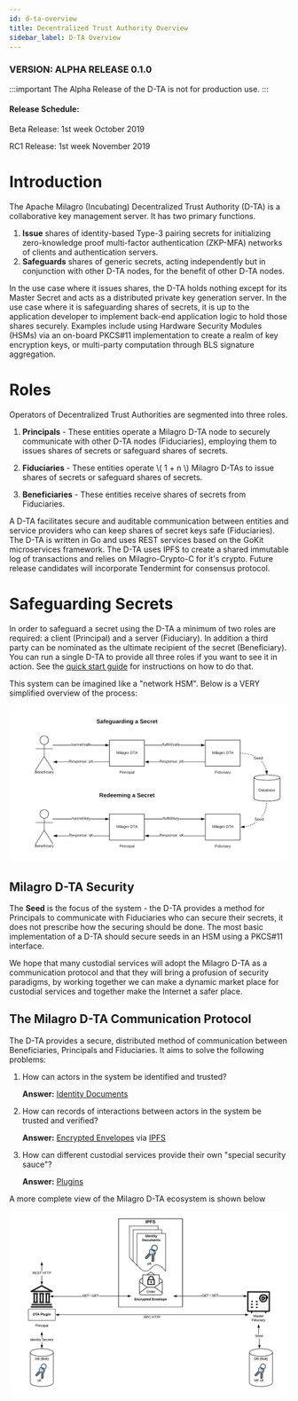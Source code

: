 ```yaml
---
id: d-ta-overview
title: Decentralized Trust Authority Overview
sidebar_label: D-TA Overview
---
```

### VERSION: ALPHA RELEASE 0.1.0

:::important The Alpha Release of the D-TA is not for production use.
:::

#### Release Schedule:

Beta Release: 1st week October 2019

RC1 Release: 1st week November 2019

# Introduction
The Apache Milagro (Incubating) Decentralized Trust Authority (D-TA) is a collaborative key management server. It has two primary functions. 

1. **Issue** shares of identity-based Type-3 pairing secrets for initializing zero-knowledge proof multi-factor authentication (ZKP-MFA) networks of clients and authentication servers.
2. **Safeguards** shares of generic secrets, acting independently but in conjunction with other D-TA nodes, for the benefit of other D-TA nodes. 

In the use case where it issues shares, the D-TA holds nothing except for its Master Secret and acts as a distributed private key generation server. In the use case where it is safeguarding shares of secrets, it is up to the application developer to implement back-end application logic to hold those shares securely. Examples include using Hardware Security Modules (HSMs) via an on-board PKCS#11 implementation to create a realm of key encryption keys, or multi-party computation through BLS signature aggregation.

# Roles

Operators of Decentralized Trust Authorities are segmented into three roles.

1. **Principals** - These entities operate a Milagro D-TA node to securely communicate with other D-TA nodes (Fiduciaries), employing them to issues shares of secrets or safeguard shares of secrets.

2. **Fiduciaries** - These entities operate \\( 1 + n \\) Milagro D-TAs to issue shares of secrets or safeguard shares of secrets.

3. **Beneficiaries** - These entities receive shares of secrets from Fiduciaries.

A D-TA facilitates secure and auditable communication between entities and service providers who can keep shares of secret keys safe (Fiduciaries). The D-TA is written in Go and uses REST services based on the GoKit microservices framework. The D-TA uses IPFS to create a shared immutable log of transactions and relies on Milagro-Crypto-C for it's crypto. Future release candidates will incorporate Tendermint for consensus protocol.

# Safeguarding Secrets 

In order to safeguard a secret using the D-TA a minimum of two roles are required: a client (Principal) and a server (Fiduciary). In addition a third party can be nominated as the ultimate recipient of the secret (Beneficiary). You can run a single D-TA to provide all three roles if you want to see it in action. See the [quick start guide](/docs/dta-details/quickstart) for instructions on how to do that.

This system can be imagined like a "network HSM". Below is a VERY simplified overview of the process:

![Figure 1](/img/dta/RC1-Overview-1.png)

## Milagro D-TA Security
The **Seed** is the focus of the system - the D-TA provides a method for Principals to communicate with Fiduciaries who can secure their secrets, it does not prescribe how the securing should be done. The most basic implementation of a D-TA should secure seeds in an HSM using a PKCS#11 interface. 

We hope that many custodial services will adopt the Milagro D-TA as a communication protocol and that they will bring a profusion of security paradigms, by working together we can make a dynamic market place for custodial services and together make the Internet a safer place.

## The Milagro D-TA Communication Protocol
The D-TA provides a secure, distributed method of communication between Beneficiaries, Principals and Fiduciaries. It aims to solve the following problems:

1. How can actors in the system be identified and trusted?

    **Answer:** [Identity Documents](dta-details/identity-documents.md)
2. How can records of interactions between actors in the system be trusted and verified?

    **Answer:** [Encrypted Envelopes](dta-details/encrypted-envelope.md) via [IPFS](dta-details/ipfs.md)

3. How can different custodial services provide their own "special security sauce"?

    **Answer:** [Plugins](dta-details/d-ta-plugins.md)

A more complete view of the Milagro D-TA ecosystem is shown below

![Figure 1](/img/dta/RC1.png)